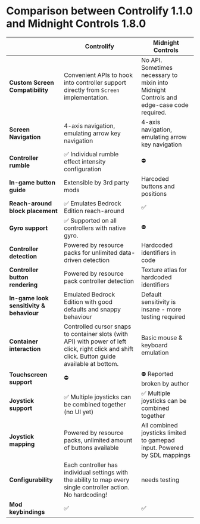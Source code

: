 # Comparison between Controlify 1.1.0 and Midnight Controls 1.8.0

|                                          | Controlify                                                                                                                                     | Midnight Controls                                                                        |
|------------------------------------------|------------------------------------------------------------------------------------------------------------------------------------------------|------------------------------------------------------------------------------------------|
| **Custom Screen Compatibility**          | Convenient APIs to hook into controller support directly from `Screen` implementation.                                                         | No API. Sometimes necessary to mixin into Midnight Controls and edge-case code required. |
| **Screen Navigation**                    | 4-axis navigation, emulating arrow key navigation                                                                                              | 4-axis navigation, emulating arrow key navigation                                        |
| **Controller rumble**                    | ✅ Individual rumble effect intensity configuration                                                                                             | ⛔                                                                                        |
| **In-game button guide**                 | Extensible by 3rd party mods                                                                                                                   | Harcoded buttons and positions                                                           |
| **Reach-around block placement**         | ✅ Emulates Bedrock Edition reach-around                                                                                                        | ✅                                                                                        |
| **Gyro support**                         | ✅ Supported on all controllers with native gyro.                                                                                               | ⛔                                                                                        |
| **Controller detection**                 | Powered by resource packs for unlimited data-driven detection                                                                                  | Hardcoded identifiers in code                                                            |
| **Controller button rendering**          | Powered by resource pack controller detection                                                                                                  | Texture atlas for hardcoded identifiers                                                  |
| **In-game look sensitivity & behaviour** | Emulated Bedrock Edition with good defaults and snappy behaviour                                                                               | Default sensitivity is insane - more testing required                                    |
| **Container interaction**                | Controlled cursor snaps to container slots (with API) with power of left click, right click and shift click. Button guide available at bottom. | Basic mouse & keyboard emulation                                                         |
| **Touchscreen support**                  | ⛔                                                                                                                                              | ⛔ Reported broken by author                                                              |
| **Joystick support**                     | ✅ Multiple joysticks can be combined together (no UI yet)                                                                                      | ✅ Multiple joysticks can be combined together                                            |
| **Joystick mapping**                     | Powered by resource packs, unlimited amount of buttons available                                                                               | All combined joysticks limited to gamepad input. Powered by SDL mappings                 |
| **Configurability**                      | Each controller has individual settings with the ability to map every single controller action. No hardcoding!                                 | needs testing                                                                            |
| **Mod keybindings**                      | ✅                                                                                                                                              | ✅                                                                                        |
